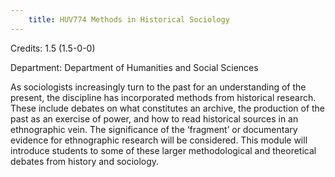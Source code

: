 ```yaml
---
    title: HUV774 Methods in Historical Sociology
---
```

Credits: 1.5 (1.5-0-0)

Department: Department of Humanities and Social Sciences

As sociologists increasingly turn to the past for an understanding of the present, the discipline has incorporated methods from historical research. These include debates on what constitutes an archive, the production of the past as an exercise of power, and how to read historical sources in an ethnographic vein. The significance of the ‘fragment’ or documentary evidence for ethnographic research will be considered. This module will introduce students to some of these larger methodological and theoretical debates from history and sociology.
